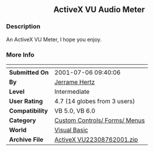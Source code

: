 ﻿<div align="center">

## ActiveX VU Audio Meter


</div>

### Description

An ActiveX VU Meter, I hope you enjoy.
 
### More Info
 


<span>             |<span>
---                |---
**Submitted On**   |2001-07-06 09:40:06
**By**             |[Jerrame Hertz](https://github.com/Planet-Source-Code/PSCIndex/blob/master/ByAuthor/jerrame-hertz.md)
**Level**          |Intermediate
**User Rating**    |4.7 (14 globes from 3 users)
**Compatibility**  |VB 5\.0, VB 6\.0
**Category**       |[Custom Controls/ Forms/  Menus](https://github.com/Planet-Source-Code/PSCIndex/blob/master/ByCategory/custom-controls-forms-menus__1-4.md)
**World**          |[Visual Basic](https://github.com/Planet-Source-Code/PSCIndex/blob/master/ByWorld/visual-basic.md)
**Archive File**   |[ActiveX VU22308762001\.zip](https://github.com/Planet-Source-Code/jerrame-hertz-activex-vu-audio-meter__1-24772/archive/master.zip)








